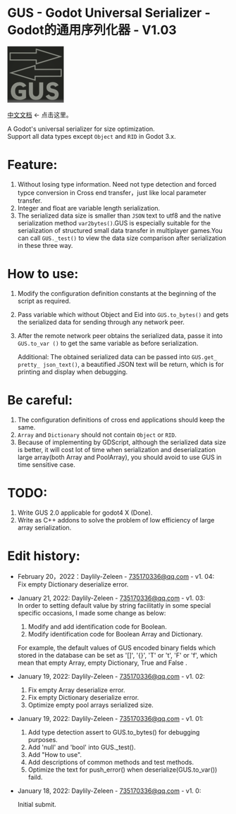 
# GUS - Godot Universal Serializer - Godot的通用序列化器 - V1.03

![Image text](https://github.com/Daylily-Zeleen/GUS-Godot-Universal-Serializer/blob/main/icon.png)

[中文文档](https://github.com/Daylily-Zeleen/GUS-Godot-Universal-Serializer/blob/main/README_zh_cn.md) <- 点击这里。

A Godot's universal serializer for size optimization.    
Support all data types except `Object` and `RID` in Godot 3.x.

# Feature:
  1. Without losing type information. Need not type detection and forced typce conversion in Cross end transfer，just like local parameter transfer.
  2. Integer and float are variable length serialization.
  3. The serialized data size is smaller than `JSON` text to utf8 and the native serialization method `var2bytes()`.GUS is especially suitable for the serialization of structured small data transfer in multiplayer games.You can call `GUS._test()` to view the data size comparison after serialization in these three way.

# How to use:
  1. Modify the configuration definition constants at the beginning of the script as required.
  2. Pass variable which without Object and Eid into `GUS.to_bytes()` and gets the serialized data for sending through any network peer.
  3. After the remote network peer obtains the serialized data, passe it into `GUS.to_var ()` to get the same variable as before serialization.
  
      Additional: The obtained serialized data can be passed into `GUS.get_ pretty_ json_text()`, a beautified JSON text will be return, which is for printing and display when debugging.


# Be careful:
  1. The configuration definitions of cross end applications should keep the same.
  2. `Array` and `Dictionary` should not contain `Object` or `RID`.
  3. Because of implementing by GDScript, although the serialized data size is better, it will cost lot of time when serialization and deserialization large array(both Array and PoolArray), you should avoid to use GUS in time sensitive case.
	
# TODO:
  1. Write GUS 2.0 applicable for godot4 X (Done).
  2. Write as C++ addons to solve the problem of low efficiency of large array serialization.

# Edit history:
  - February 20，2022：Daylily-Zeleen - 735170336@qq.com - v1. 04:    
	Fix empty Dictionary deserialize error.
	
  - January 21, 2022: Daylily-Zeleen - 735170336@qq.com - v1. 03:    
    In order to setting default value by string facilitatly in some special specific occasions, I made some change as below: 
  
	  1. Modify and add identification code for Boolean.  
	  2. Modify identification code for Boolean Array and Dictionary.  
	
    For example, the default values of GUS encoded binary fields which stored in the database can be set as '[]', '{}', 'T' or 't', 'F' or 'f', which mean that empty Array, empty Dictionary, True and False .

  - January 19, 2022: Daylily-Zeleen - 735170336@qq.com - v1. 02:
  
	1. Fix empty Array deserialize error.
	2. Fix empty Dictionary deserialize error.
	3. Optimize empty pool arrays serialized size.

  - January 19, 2022: Daylily-Zeleen - 735170336@qq.com - v1. 01:
  
	1. Add type detection assert to GUS.to_bytes() for debugging purposes.
	2. Add 'null' and 'bool' into GUS._test().
	3. Add "How to use".
	4. Add descriptions of common methods and test methods.
	5. Optimize the text for push_error() when deserialize(GUS.to_var()) faild.

  - January 18, 2022: Daylily-Zeleen - 735170336@qq.com - v1. 0:
  
  	Initial submit.
